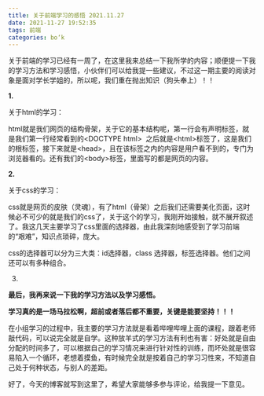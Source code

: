 ```yaml
---
title: 关于前端学习的感悟 2021.11.27
date: 2021-11-27 19:52:35
tags: 前端
categories: bo‘k
---
```


<!--more-->

关于前端的学习已经有一周了，在这里我来总结一下我所学的内容；顺便提一下我的学习方法和学习感悟，小伙伴们可以给我提一些建议，不过这一期主要的阅读对象是面对学长学姐的，所以呢，我们重在抛出知识（狗头奉上）！！

**1.**

关于html的学习：

html就是我们网页的结构骨架，关于它的基本结构呢，第一行会有声明标签，就是我们第一行经常看到的\<DOCTYPE html>  之后就是\<html>标签了，这是我们的根标签，接下来就是\<head>，且在该标签之内的内容是用户看不到的，专门为浏览器看的。还有我们的\<body>标签，里面写的都是网页的内容。

**2.**

关于css的学习：

css就是网页的皮肤（灵魂），有了html（骨架）之后我们还需要美化页面，这时候必不可少的就是我们的css了，关于这个的学习，我刚开始接触，就不展开叙述了。我这几天主要学习了css里面的选择器，由此我深刻地感受到了学习前端的“艰难”，知识点琐碎，庞大。

css的选择器可以分为三大类：id选择器，class 选择器，标签选择器。他们之间还可以有多种组合。

3.

**最后，我再来说一下我的学习方法以及学习感悟。**

**学习真的是一场马拉松啊，超前或者落后都不重要，关键是能要坚持！！！**

在小组学习的过程中，我主要的学习方法就是看着哔哩哔哩上面的课程，跟着老师敲代码，可以说完全就是自学。这种放羊式的学习方法有利也有害：好处就是自由分配的时间多了，可以根据自己的学习情况来进行针对性的训练，而坏处就是很容易陷入一个循环，老想着摸鱼，有时候完全就是按着自己的学习习性来，不知道自己处于何种状态，与别人的差距。

好了，今天的博客就写到这里了，希望大家能够多参与评论，给我提一下意见。